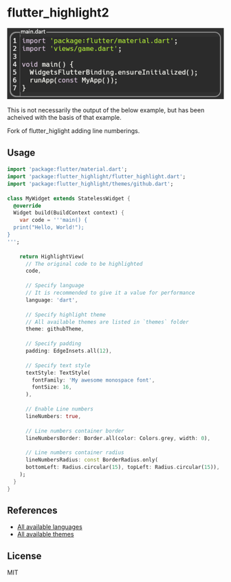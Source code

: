 # flutter_highlight2

![example_screenshot](screenshot.png)

This is not necessarily the output of the below example, but has been acheived
with the basis of that example.

Fork of flutter_higlight adding line numberings.

## Usage

```dart
import 'package:flutter/material.dart';
import 'package:flutter_highlight/flutter_highlight.dart';
import 'package:flutter_highlight/themes/github.dart';

class MyWidget extends StatelessWidget {
  @override
  Widget build(BuildContext context) {
    var code = '''main() {
  print("Hello, World!");
}
''';

    return HighlightView(
      // The original code to be highlighted
      code,

      // Specify language
      // It is recommended to give it a value for performance
      language: 'dart',

      // Specify highlight theme
      // All available themes are listed in `themes` folder
      theme: githubTheme,

      // Specify padding
      padding: EdgeInsets.all(12),

      // Specify text style
      textStyle: TextStyle(
        fontFamily: 'My awesome monospace font',
        fontSize: 16,
      ),
	  
	  // Enable Line numbers
	  lineNumbers: true,
	  
	  // Line numbers container border
	  lineNumbersBorder: Border.all(color: Colors.grey, width: 0),
	  
	  // Line numbers container radius
	  lineNumbersRadius: const BorderRadius.only(
      bottomLeft: Radius.circular(15), topLeft: Radius.circular(15)),
    );
  }
}
```

## References

- [All available languages](https://github.com/pd4d10/highlight/tree/master/highlight/lib/languages)
- [All available themes](https://github.com/pd4d10/highlight/blob/master/flutter_highlight/lib/themes)

## License

MIT
